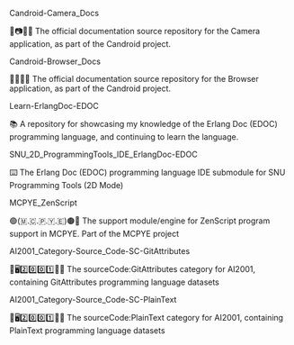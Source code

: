
Candroid-Camera_Docs

🤖️📷️📱️📖️ The official documentation source repository for the Camera application, as part of the Candroid project.

Candroid-Browser_Docs

🤖️🌐️📱️📖️ The official documentation source repository for the Browser application, as part of the Candroid project.

Learn-ErlangDoc-EDOC

📚️ A repository for showcasing my knowledge of the Erlang Doc (EDOC) programming language, and continuing to learn the language.

SNU_2D_ProgrammingTools_IDE_ErlangDoc-EDOC

⌨️ The Erlang Doc (EDOC) programming language IDE submodule for SNU Programming Tools (2D Mode) 

MCPYE_ZenScript

🟢️(🇲.🇨.🇵.🇾.🇪)🟤️📜️ The support module/engine for ZenScript program support in MCPYE. Part of the MCPYE project

AI2001_Category-Source_Code-SC-GitAttributes

🧠️🖥️2️⃣️0️⃣️0️⃣️1️⃣️💾️📜️ The sourceCode:GitAttributes category for AI2001, containing GitAttributes programming language datasets

AI2001_Category-Source_Code-SC-PlainText

🧠️🖥️2️⃣️0️⃣️0️⃣️1️⃣️💾️📜️ The sourceCode:PlainText category for AI2001, containing PlainText programming language datasets

